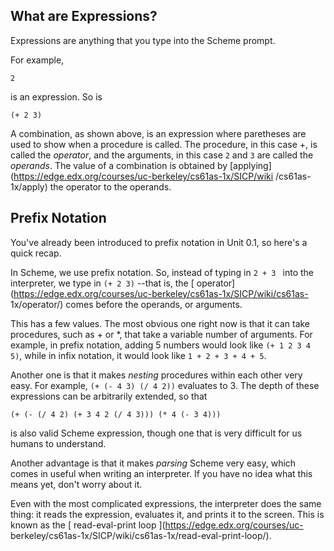 ## What are Expressions?

Expressions are anything that you type into the Scheme prompt.

For example,

`2`

is an expression. So is

`(+ 2 3)`

A combination, as shown above, is an expression where paretheses are used to
show when a procedure is called. The procedure, in this case +, is called the
_operator_, and the arguments, in this case `2` and `3` are called the
_operands_. The value of a combination is obtained by
[applying](https://edge.edx.org/courses/uc-berkeley/cs61as-1x/SICP/wiki
/cs61as-1x/apply) the operator to the operands.

## Prefix Notation

You've already been introduced to prefix notation in Unit 0.1, so here's a
quick recap.

In Scheme, we use prefix notation. So, instead of typing in `2 + 3 ` into the
interpreter, we type in `(+ 2 3)` --that is, the [
operator](https://edge.edx.org/courses/uc-berkeley/cs61as-1x/SICP/wiki/cs61as-
1x/operator/) comes before the operands, or arguments.

This has a few values. The most obvious one right now is that it can take
procedures, such as + or *, that take a variable number of arguments. For
example, in prefix notation, adding 5 numbers would look like `(+ 1 2 3 4 5)`,
while in infix notation, it would look like `1 + 2 + 3 + 4 + 5`.

Another one is that it makes _nesting_ procedures within each other very easy.
For example, `(+ (- 4 3) (/ 4 2))` evaluates to 3. The depth of these
expressions can be arbitrarily extended, so that

`(+ (- (/ 4 2) (+ 3 4 2 (/ 4 3))) (* 4 (- 3 4)))`

is also valid Scheme expression, though one that is very difficult for us
humans to understand.

Another advantage is that it makes _parsing_ Scheme very easy, which comes in
useful when writing an interpreter. If you have no idea what this means yet,
don't worry about it.

Even with the most complicated expressions, the interpreter does the same
thing: it reads the expression, evaluates it, and prints it to the screen.
This is known as the [ read-eval-print loop ](https://edge.edx.org/courses/uc-
berkeley/cs61as-1x/SICP/wiki/cs61as-1x/read-eval-print-loop/).

